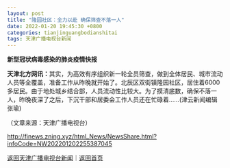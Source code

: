 ```yaml
---
layout: post
title: "隆园社区：全力以赴 确保筛查不落一人"
date: 2022-01-20 19:45:30 +0800
categories: tianjinguangbodianshitai
tags: 天津广播电视台新闻
---
```

<p><strong>新型冠状病毒感染的肺炎疫情快报</strong></p>
 <p><strong>天津北方网讯：</strong>其实，为高效有序组织新一轮全员筛查，做到全体居民、城市流动人员等全覆盖，准备工作从昨晚就开始了。北辰区双街镇隆园社区，居住着6000多居民。由于地处城乡结合部，人员流动性比较大。为了摸清底数，确保不落一人，昨晚夜深了之后，下沉干部和居委会工作人员还在忙碌着……(津云新闻编辑张瑜)</p><p class="em_media">（文章来源：天津广播电视台）</p>

<http://finews.zning.xyz/html_News/NewsShare.html?infoCode=NW202201202255387045>

[返回天津广播电视台新闻](//finews.withounder.com/category/tianjinguangbodianshitai.html)｜[返回首页](//finews.withounder.com/)